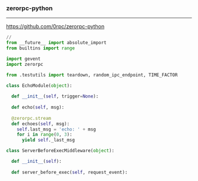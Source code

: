 ### zerorpc-python
---
https://github.com/0rpc/zerorpc-python


```py
//
from __future__ import absolute_import
from builtins import range

import gevent
import zerorpc

from .testutils import teardown, random_ipc_endpoint, TIME_FACTOR

class EchoModule(object):
  
  def __init__(self, trigger=None):
  
  def echo(self, msg):
  
  @zerorpc.stream
  def echoes(self, msg):
    self.last_msg = 'echo: ' + msg
    for i in range(0, 3):
      yield self._last_msg

class ServerBeforeExecMiddleware(object):

  def __init__(self):
  
  def server_before_exec(self, request_event):

```

```
```

```
```

